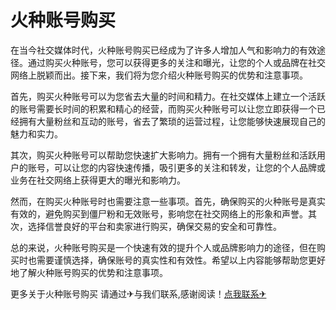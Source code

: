 # 火种账号购买

在当今社交媒体时代，火种账号购买已经成为了许多人增加人气和影响力的有效途径。通过购买火种账号，您可以获得更多的关注和曝光，让您的个人或品牌在社交网络上脱颖而出。接下来，我们将为您介绍火种账号购买的优势和注意事项。

首先，购买火种账号可以为您省去大量的时间和精力。在社交媒体上建立一个活跃的账号需要长时间的积累和精心的经营，而购买火种账号可以让您立即获得一个已经拥有大量粉丝和互动的账号，省去了繁琐的运营过程，让您能够快速展现自己的魅力和实力。

其次，购买火种账号可以帮助您快速扩大影响力。拥有一个拥有大量粉丝和活跃用户的账号，可以让您的内容快速传播，吸引更多的关注和转发，让您的个人品牌或业务在社交网络上获得更大的曝光和影响力。

然而，在购买火种账号时也需要注意一些事项。首先，确保购买的火种账号是真实有效的，避免购买到僵尸粉和无效账号，影响您在社交网络上的形象和声誉。其次，选择信誉良好的平台和卖家进行购买，确保交易的安全和可靠性。

总的来说，火种账号购买是一个快速有效的提升个人或品牌影响力的途径，但在购买时也需要谨慎选择，确保账号的真实性和有效性。希望以上内容能够帮助您更好地了解火种账号购买的优势和注意事项。

更多关于火种账号购买 请通过✈与我们联系,感谢阅读！[点我联系✈](https://web.G208.com)